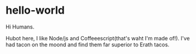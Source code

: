 # hello-world

Hi Humans.


Hubot here, I like Node/js and Coffeeescript(that's waht I'm made of!).
I've had tacon on the moond and find them far superior to Erath tacos.
